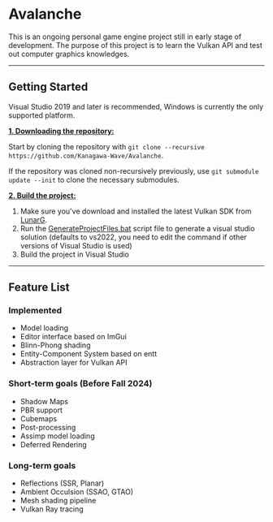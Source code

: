 # Avalanche

This is an ongoing personal game engine project still in early stage of development. The purpose of this project is to learn the Vulkan API and test out computer graphics knowledges.

***

## Getting Started
Visual Studio 2019 and later is recommended, Windows is currently the only supported platform.

<ins>**1. Downloading the repository:**</ins>

Start by cloning the repository with `git clone --recursive https://github.com/Kanagawa-Wave/Avalanche`.

If the repository was cloned non-recursively previously, use `git submodule update --init` to clone the necessary submodules.

<ins>**2. Build the project:**</ins>

1. Make sure you've download and installed the latest Vulkan SDK from [LunarG](https://www.lunarg.com/vulkan-sdk/).
2. Run the [GenerateProjectFiles.bat](https://github.com/Kanagawa-Wave/Avalanche/blob/main/GenerateProjectFiles.bat) script file to generate a visual studio solution (defaults to vs2022, you need to edit the command if other versions of Visual Studio is used)
3. Build the project in Visual Studio

***

## Feature List
### Implemented
- Model loading
- Editor interface based on ImGui
- Blinn-Phong shading
- Entity-Component System based on entt
- Abstraction layer for Vulkan API
### Short-term goals (Before Fall 2024)
- Shadow Maps
- PBR support
- Cubemaps
- Post-processing
- Assimp model loading
- Deferred Rendering
### Long-term goals
- Reflections (SSR, Planar)
- Ambient Occulsion (SSAO, GTAO)
- Mesh shading pipeline
- Vulkan Ray tracing
